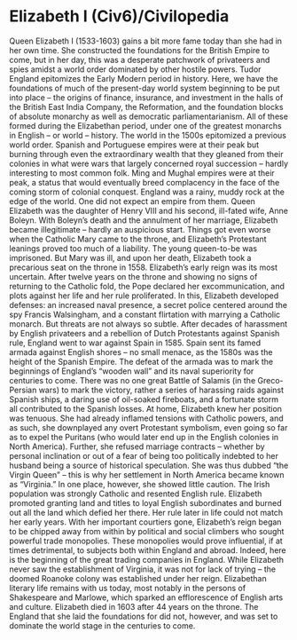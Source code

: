 # Elizabeth I (Civ6)/Civilopedia

Queen Elizabeth I (1533-1603) gains a bit more fame today than she had in her own time. She constructed the foundations for the British Empire to come, but in her day, this was a desperate patchwork of privateers and spies amidst a world order dominated by other hostile powers.
Tudor England epitomizes the Early Modern period in history. Here, we have the foundations of much of the present-day world system beginning to be put into place – the origins of finance, insurance, and investment in the halls of the British East India Company, the Reformation, and the foundation blocks of absolute monarchy as well as democratic parliamentarianism. All of these formed during the Elizabethan period, under one of the greatest monarchs in English – or world – history.
The world in the 1500s epitomized a previous world order. Spanish and Portuguese empires were at their peak but burning through even the extraordinary wealth that they gleaned from their colonies in what were wars that largely concerned royal succession – hardly interesting to most common folk. Ming and Mughal empires were at their peak, a status that would eventually breed complacency in the face of the coming storm of colonial conquest. England was a rainy, muddy rock at the edge of the world. One did not expect an empire from them.
Queen Elizabeth was the daughter of Henry VIII and his second, ill-fated wife, Anne Boleyn. With Boleyn’s death and the annulment of her marriage, Elizabeth became illegitimate – hardly an auspicious start. Things got even worse when the Catholic Mary came to the throne, and Elizabeth’s Protestant leanings proved too much of a liability. The young queen-to-be was imprisoned. But Mary was ill, and upon her death, Elizabeth took a precarious seat on the throne in 1558.
Elizabeth’s early reign was its most uncertain. After twelve years on the throne and showing no signs of returning to the Catholic fold, the Pope declared her excommunication, and plots against her life and her rule proliferated. In this, Elizabeth developed defenses: an increased naval presence, a secret police centered around the spy Francis Walsingham, and a constant flirtation with marrying a Catholic monarch. But threats are not always so subtle. After decades of harassment by English privateers and a rebellion of Dutch Protestants against Spanish rule, England went to war against Spain in 1585. Spain sent its famed armada against English shores – no small menace, as the 1580s was the height of the Spanish Empire.
The defeat of the armada was to mark the beginnings of England’s “wooden wall” and its naval superiority for centuries to come. There was no one great Battle of Salamis (in the Greco-Persian wars) to mark the victory, rather a series of harassing raids against Spanish ships, a daring use of oil-soaked fireboats, and a fortunate storm all contributed to the Spanish losses.
At home, Elizabeth knew her position was tenuous. She had already inflamed tensions with Catholic powers, and as such, she downplayed any overt Protestant symbolism, even going so far as to expel the Puritans (who would later end up in the English colonies in North America). Further, she refused marriage contracts – whether by personal inclination or out of a fear of being too politically indebted to her husband being a source of historical speculation. She was thus dubbed “the Virgin Queen” – this is why her settlement in North America became known as “Virginia.”
In one place, however, she showed little caution. The Irish population was strongly Catholic and resented English rule. Elizabeth promoted granting land and titles to loyal English subordinates and burned out all the land which defied her there.
Her rule later in life could not match her early years. With her important courtiers gone, Elizabeth’s reign began to be chipped away from within by political and social climbers who sought powerful trade monopolies. These monopolies would prove influential, if at times detrimental, to subjects both within England and abroad. Indeed, here is the beginning of the great trading companies in England. While Elizabeth never saw the establishment of Virginia, it was not for lack of trying – the doomed Roanoke colony was established under her reign.
Elizabethan literary life remains with us today, most notably in the persons of Shakespeare and Marlowe, which sparked an efflorescence of English arts and culture.
Elizabeth died in 1603 after 44 years on the throne. The England that she laid the foundations for did not, however, and was set to dominate the world stage in the centuries to come.